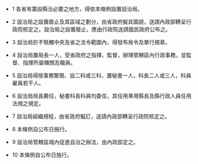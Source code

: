 * 1 各省有籌設縣治必要之地方，得依本條例設置設治局。

* 2 設治局之設置廢止及其區域之劃分，由省政府擬具圖說，送請內政部轉呈行政院核定之。設治局之設置廢止，應由行政院送請國民政府公布之。

* 3 設治局於不牴觸中央及省之法令範圍內，得發布局令及單行規章。

* 4 設治局置局長一人，受省政府之指揮、監督，辦理管轄區內行政事務，並監督、指揮所屬機關及職員。

* 5 設治局得按事務繁簡、設二科或三科，置秘書一人，科長二人或三人，科員雇員若干人。

* 6 設治局局長薦任，秘書科長科員均委任，其任用準用縣長及縣行政人員任用法規之規定。

* 7 設治局組織規程，由省政府擬訂，送請內政部轉呈行政院核定之。

* 8 本條例自公布日施行。

* 9 設治局管轄區城內促進自治之辦法，由內政部定之。

* 10 本條例自公布日施行。


